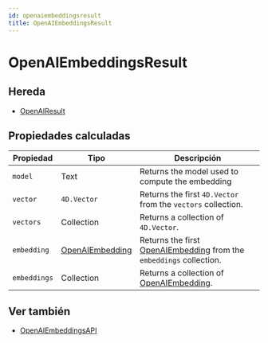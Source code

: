 ```yaml
---
id: openaiembeddingsresult
title: OpenAIEmbeddingsResult
---
```


# OpenAIEmbeddingsResult

## Hereda

- [OpenAIResult](OpenAIResult.md)

## Propiedades calculadas

| Propiedad    | Tipo                                  | Descripción                                                                                               |
| ------------ | ------------------------------------- | --------------------------------------------------------------------------------------------------------- |
| `model`      | Text                                  | Returns the model used to compute the embedding                                                           |
| `vector`     | `4D.Vector`                           | Returns the first `4D.Vector` from the `vectors` collection.                              |
| `vectors`    | Collection                            | Returns a collection of `4D.Vector`.                                                      |
| `embedding`  | [OpenAIEmbedding](OpenAIEmbedding.md) | Returns the first [OpenAIEmbedding](OpenAIEmbedding.md) from the `embeddings` collection. |
| `embeddings` | Collection                            | Returns a collection of [OpenAIEmbedding](OpenAIEmbedding.md).                            |

## Ver también

- [OpenAIEmbeddingsAPI](OpenAIEmbeddingsAPI.md)
